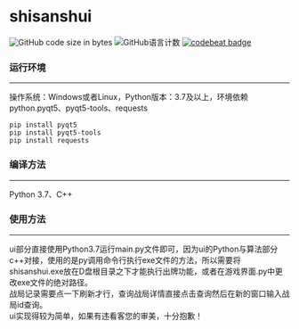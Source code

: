 # shisanshui
![GitHub code size in bytes](https://img.shields.io/github/languages/code-size/291713624/shisanshui)
![GitHub语言计数](https://img.shields.io/github/languages/count/291713624/shisanshui)
[![codebeat badge](https://codebeat.co/badges/cd68ccd3-014e-410d-9166-cf82dd2ada1e)](https://codebeat.co/projects/github-com-291713624-shisanshui-master)


### 运行环境
---
操作系统：Windows或者Linux，Python版本：3.7及以上，环境依赖python.pyqt5、pyqt5-tools、requests

```
pip install pyqt5
pip install pyqt5-tools
pip install requests
```

### 编译方法

---
Python 3.7、C++
### 使用方法

---

ui部分直接使用Python3.7运行main.py文件即可，因为ui的Python与算法部分c++对接，使用的是py调用命令行执行exe文件的方法，所以需要将shisanshui.exe放在D盘根目录之下才能执行出牌功能，或者在游戏界面.py中更改exe文件的绝对路径。
<br>战局记录需要点一下刷新才行，查询战局详情直接点击查询然后在新的窗口输入战局id查询。
<br>ui实现得较为简单，如果有违看客您的审美，十分抱歉！
